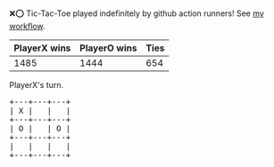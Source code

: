 :x::o: Tic-Tac-Toe played indefinitely by github action runners! See [my workflow](.github/workflows/play.yaml).

|PlayerX wins|PlayerO wins|Ties|
|-|-|-|
|1485|1444|654|

PlayerX's turn.

<pre>
+---+---+---+
| X |   |   |
+---+---+---+
| O |   | O |
+---+---+---+
|   |   |   |
+---+---+---+
</pre>